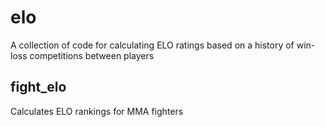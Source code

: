 # elo
A collection of code for calculating ELO ratings based on a history of win-loss competitions between players

## fight_elo
Calculates ELO rankings for MMA fighters

